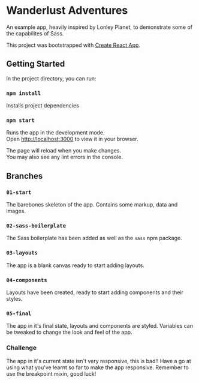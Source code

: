 # Wanderlust Adventures

An example app, heavily inspired by Lonley Planet, to demonstrate some of the capabilites of Sass.

This project was bootstrapped with [Create React App](https://github.com/facebook/create-react-app).

## Getting Started

In the project directory, you can run:

### `npm install`

Installs project dependencies

### `npm start`

Runs the app in the development mode.\
Open [http://localhost:3000](http://localhost:3000) to view it in your browser.

The page will reload when you make changes.\
You may also see any lint errors in the console.

## Branches

### `01-start`

The barebones skeleton of the app. Contains some markup, data and images.

### `02-sass-boilerplate`

The Sass boilerplate has been added as well as the `sass` npm package.

### `03-layouts`

The app is a blank canvas ready to start adding layouts.

### `04-components`

Layouts have been created, ready to start adding components and their styles.

### `05-final`

The app in it's final state, layouts and components are styled. Variables can be tweaked to change the look and feel of the app.

### Challenge

The app in it's current state isn't very responsive, this is bad!! Have a go at using what you've learnt so far to make the app responsive. Remember to use the breakpoint mixin, good luck!
